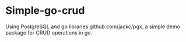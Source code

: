 # Simple-go-crud
Using PostgreSQL and go libraries github.com/jackc/pgx, a simple demo package for CRUD operations in go.